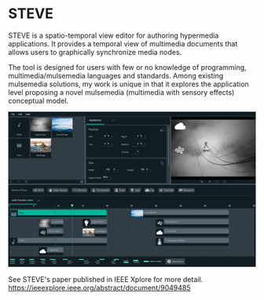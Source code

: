 # STEVE
STEVE is a spatio-temporal view editor for authoring hypermedia applications. It provides a 
temporal view of multimedia documents that allows users to graphically synchronize media nodes.

The tool is designed for users with few or no knowledge of programming, multimedia/mulsemedia languages and standards. 
Among existing mulsemedia solutions, my work is unique in that it explores the application 
level proposing a novel mulsemedia (multimedia with sensory effects) conceptual model.

![Image of STEVE](https://github.com/dougpmattos/steve/blob/master/steve-gui.png)

See STEVE's paper published in IEEE Xplore for more detail. https://ieeexplore.ieee.org/abstract/document/9049485
